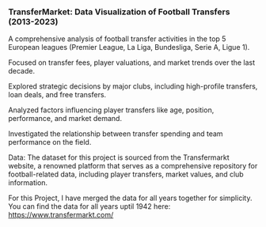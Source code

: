 ### TransferMarket: Data Visualization of Football Transfers (2013-2023)

A comprehensive analysis of football transfer activities in the top 5 European leagues (Premier League, La Liga, Bundesliga, Serie A, Ligue 1).

Focused on transfer fees, player valuations, and market trends over the last decade.

Explored strategic decisions by major clubs, including high-profile transfers, loan deals, and free transfers.

Analyzed factors influencing player transfers like age, position, performance, and market demand.

Investigated the relationship between transfer spending and team performance on the field.


Data:
The dataset for this project is sourced from the Transfermarkt website, a renowned platform that
serves as a comprehensive repository for football-related data, including player transfers, market
values, and club information. 

For this Project, I have merged the data for all years together for simplicity.
You can find the data for all years uptil 1942 here: https://www.transfermarkt.com/
